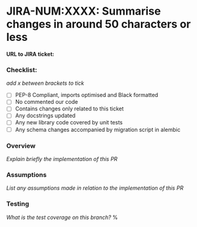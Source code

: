 # JIRA-NUM:XXXX: Summarise changes in around 50 characters or less

**URL to JIRA ticket:**

### Checklist:
*add x between brackets to tick*

- [ ] PEP-8 Compliant, imports optimised and Black formatted
- [ ] No commented our code 
- [ ] Contains changes only related to this ticket
- [ ] Any docstrings updated
- [ ] Any new library code covered by unit tests
- [ ] Any schema changes accompanied by migration script in alembic

### Overview 
*Explain briefly the implementation of this PR*

### Assumptions
*List any assumptions made in relation to the implementation of this PR*

### Testing
*What is the test coverage on this branch?*
<XX>%

